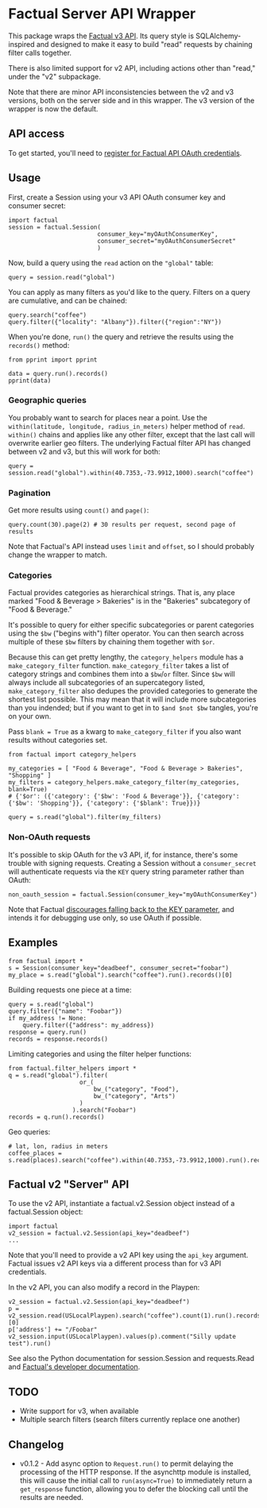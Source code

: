 # Factual Server API  Wrapper

This package wraps the [Factual v3 API][factual_docs]. Its query style is SQLAlchemy-inspired and designed
to make it easy to build "read" requests by chaining filter calls together. 

There is also limited support for v2 API, including actions other than "read," under the "v2" subpackage.

Note that there are minor API inconsistencies between the v2 and v3 versions, both on the server side 
and in this wrapper. The v3 version of the wrapper is now the default.

## API access

To get started, you'll need to [register for Factual API OAuth credentials][factual_signup]. 

## Usage

First, create a Session using your v3 API OAuth consumer key and consumer secret:

    import factual
	session = factual.Session(
                             consumer_key="myOAuthConsumerKey",
                             consumer_secret="myOAuthConsumerSecret"
                             )

Now, build a query using the `read` action on the `"global"` table:

    query = session.read("global")

You can apply as many filters as you'd like to the query. Filters on a query are cumulative, and can be chained:

    query.search("coffee")
	query.filter({"locality": "Albany"}).filter({"region":"NY"})

When you're done, `run()` the query and retrieve the results using the `records()` method:

	from pprint import pprint
    
    data = query.run().records()
	pprint(data)

### Geographic queries

You probably want to search for places near a point. Use the `within(latitude, longitude, radius_in_meters)` 
helper method of `read`.  `within()` chains and applies like any other filter, except that the
last call will overwrite earlier geo filters.  The underlying Factual filter API has changed between v2 and v3, but 
this will work for both:

    query = session.read("global").within(40.7353,-73.9912,1000).search("coffee")

### Pagination

Get more results using `count()` and `page()`: 

    query.count(30).page(2) # 30 results per request, second page of results

Note that Factual's API instead uses `limit` and `offset`, so I should probably change the wrapper to match.

### Categories

Factual provides categories as hierarchical strings. That is, any place marked "Food & Beverage > Bakeries" 
is in the "Bakeries" subcategory of "Food & Beverage." 

It's possible to query for either specific subcategories or parent categories using the `$bw` 
("begins with") filter operator.  You can then search across multiple of these `$bw` filters by 
chaining them together with `$or`.

Because this can get pretty lengthy, the `category_helpers` module has a `make_category_filter` function. 
`make_category_filter` takes a list of category strings and combines them into a `$bw`/`or` filter.
Since `$bw` will always include all subcategories of an supercategory listed, `make_category_filter` also
dedupes the provided categories to generate the shortest list possible. This may mean that it will include more 
subcategories than you indended; but if you want to get in to `$and $not $bw` tangles, you're on your own. 

Pass `blank = True` as a kwarg to `make_category_filter` if you also want results without categories set.

    from factual import category_helpers

	my_categories = [ "Food & Beverage", "Food & Beverage > Bakeries", "Shopping" ]
	my_filters = category_helpers.make_category_filter(my_categories, blank=True)
    # {'$or': ({'category': {'$bw': 'Food & Beverage'}}, {'category': {'$bw': 'Shopping'}}, {'category': {'$blank': True}})}

	query = s.read("global").filter(my_filters)

### Non-OAuth requests

It's possible to skip OAuth for the v3 API, if, for instance, there's some trouble with 
signing requests. Creating a Session without a `consumer_secret` will authenticate
requests via the `KEY` query string parameter rather than OAuth:

    non_oauth_session = factual.Session(consumer_key="myOAuthConsumerKey")

Note that Factual [discourages falling back to the KEY parameter][factual_requests_KEY], 
and intends it for debugging use only, so use OAuth if possible.

## Examples

    from factual import *
    s = Session(consumer_key="deadbeef", consumer_secret="foobar")
    my_place = s.read("global").search("coffee").run().records()[0]
    
Building requests one piece at a time:

    query = s.read("global")
	query.filter({"name": "Foobar"})
    if my_address != None:
        query.filter({"address": my_address})
    response = query.run()
    records = response.records()
    
Limiting categories and using the filter helper functions:

    from factual.filter_helpers import *
    q = s.read("global").filter(
                        or_(
                            bw_("category", "Food"), 
                            bw_("category", "Arts")
                        )
                      ).search("Foobar")
    records = q.run().records()
    
Geo queries:

    # lat, lon, radius in meters
    coffee_places = s.read(places).search("coffee").within(40.7353,-73.9912,1000).run().records()

## Factual v2 "Server" API

To use the v2 API, instantiate a factual.v2.Session object instead of a factual.Session object:

    import factual
    v2_session = factual.v2.Session(api_key="deadbeef")
	...

Note that you'll need to provide a v2 API key using the `api_key` argument. Factual
issues v2 API keys via a different process than for v3 API credentials. 
    
In the v2 API, you can also modify a record in the Playpen:

	v2_session = factual.v2.Session(api_key="deadbeef")
    p = v2_session.read(USLocalPlaypen).search("coffee").count(1).run().records()[0]
    p['address'] += "/Foobar"
    v2_session.input(USLocalPlaypen).values(p).comment("Silly update test").run()

See also the Python documentation for session.Session and requests.Read and [Factual's developer documentation][factual_docs].

## TODO

- Write support for v3, when available
- Multiple search filters (search filters currently replace one another)

## Changelog

- v0.1.2 - Add async option to `Request.run()` to permit delaying the processing of the HTTP response.
           If the asynchttp module is installed, this will cause the initial call to `run(async=True)`
		   to immediately return a `get_response` function, allowing you to defer the blocking 
		   call until the results are needed. 

[factual_docs]: http://developer.factual.com/display/docs/Factual+Developer+APIs+Version+3
[factual_requests_KEY]: http://developer.factual.com/display/docs/Core+API+-+Oauth#CoreAPI-Oauth-KeysandSecrets
[factual_signup]: https://www.factual.com/api-keys/request
